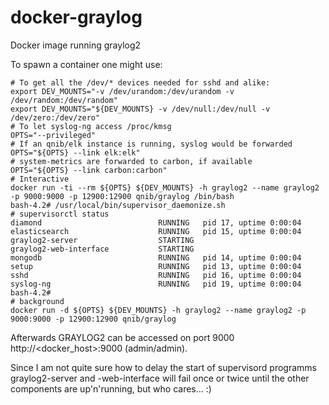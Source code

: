 docker-graylog
==============

Docker image running graylog2

To spawn a container one might use:
```
# To get all the /dev/* devices needed for sshd and alike:
export DEV_MOUNTS="-v /dev/urandom:/dev/urandom -v /dev/random:/dev/random"
export DEV_MOUNTS="${DEV_MOUNTS} -v /dev/null:/dev/null -v /dev/zero:/dev/zero"
# To let syslog-ng access /proc/kmsg
OPTS="--privileged"
# If an qnib/elk instance is running, syslog would be forwarded
OPTS="${OPTS} --link elk:elk"
# system-metrics are forwarded to carbon, if available
OPTS="${OPTS} --link carbon:carbon"
# Interactive
docker run -ti --rm ${OPTS} ${DEV_MOUNTS} -h graylog2 --name graylog2 -p 9000:9000 -p 12900:12900 qnib/graylog /bin/bash
bash-4.2# /usr/local/bin/supervisor_daemonize.sh
# supervisorctl status
diamond                          RUNNING   pid 17, uptime 0:00:04
elasticsearch                    RUNNING   pid 15, uptime 0:00:04
graylog2-server                  STARTING
graylog2-web-interface           STARTING
mongodb                          RUNNING   pid 14, uptime 0:00:04
setup                            RUNNING   pid 13, uptime 0:00:04
sshd                             RUNNING   pid 16, uptime 0:00:04
syslog-ng                        RUNNING   pid 19, uptime 0:00:04
bash-4.2#
# background
docker run -d ${OPTS} ${DEV_MOUNTS} -h graylog2 --name graylog2 -p 9000:9000 -p 12900:12900 qnib/graylog
```

Afterwards GRAYLOG2 can be accessed on port 9000 http://<docker_host>:9000 (admin/admin).

Since I am not quite sure how to delay the start of supervisord programms graylog2-server and -web-interface will fail once or twice until the other components are up'n'running,
but who cares... :)
